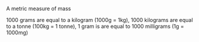 A metric measure of mass

1000 grams are equal to a kilogram (1000g = 1kg), 1000 kilograms are
equal to a tonne (100kg = 1 tonne), 1 gram is are equal to 1000
milligrams (1g = 1000mg)

